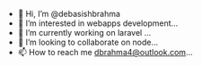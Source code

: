 - 👋 Hi, I’m @debasishbrahma
- 👀 I’m interested in webapps development...
- 🌱 I’m currently working on laravel ...
- 💞️ I’m looking to collaborate on node...
- 📫 How to reach me dbrahma4@outlook.com...

<!---
debasishbrahma/debasishbrahma is a ✨ special ✨ repository because its `README.md` (this file) appears on your GitHub profile.
You can click the Preview link to take a look at your changes.
--->

